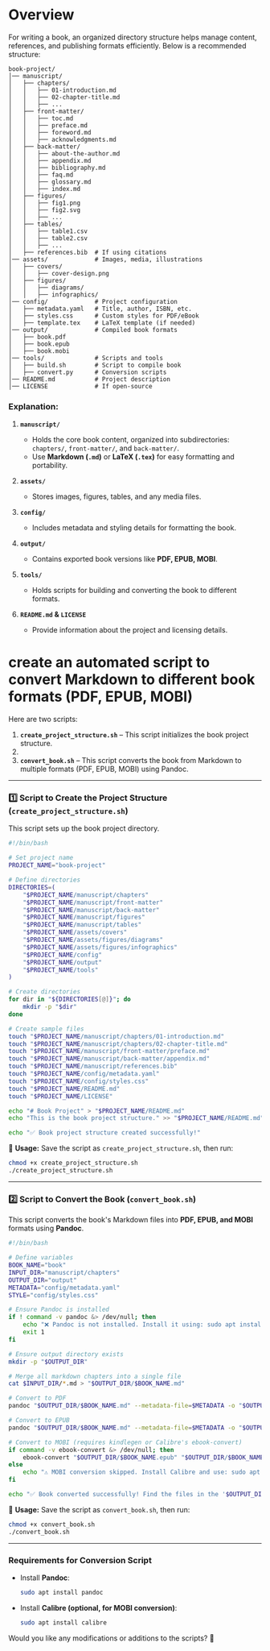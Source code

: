 # Overview

For writing a book, an organized directory structure helps manage content, references, and publishing formats efficiently. Below is a recommended structure:

```
book-project/
│── manuscript/
│   ├── chapters/
│   │   ├── 01-introduction.md
│   │   ├── 02-chapter-title.md
│   │   ├── ...
│   ├── front-matter/
│   │   ├── toc.md
│   │   ├── preface.md
│   │   ├── foreword.md
│   │   ├── acknowledgments.md
│   ├── back-matter/
│   │   ├── about-the-author.md
│   │   ├── appendix.md
│   │   ├── bibliography.md
│   │   ├── faq.md
│   │   ├── glossary.md
│   │   ├── index.md
│   ├── figures/
│   │   ├── fig1.png
│   │   ├── fig2.svg
│   │   ├── ...
│   ├── tables/
│   │   ├── table1.csv
│   │   ├── table2.csv
│   │   ├── ...
│   ├── references.bib  # If using citations
│── assets/             # Images, media, illustrations
│   ├── covers/
│   │   ├── cover-design.png
│   ├── figures/
│   │   ├── diagrams/
│   │   ├── infographics/
│── config/             # Project configuration
│   ├── metadata.yaml   # Title, author, ISBN, etc.
│   ├── styles.css      # Custom styles for PDF/eBook
│   ├── template.tex    # LaTeX template (if needed)
│── output/             # Compiled book formats
│   ├── book.pdf
│   ├── book.epub
│   ├── book.mobi
│── tools/              # Scripts and tools
│   ├── build.sh        # Script to compile book
│   ├── convert.py      # Conversion scripts
│── README.md           # Project description
│── LICENSE             # If open-source
```

### Explanation:

1. **`manuscript/`**

    * Holds the core book content, organized into subdirectories: `chapters/`, `front-matter/`, and `back-matter/`.
    * Use **Markdown (`.md`)** or **LaTeX (`.tex`)** for easy formatting and portability.
2. **`assets/`**

    * Stores images, figures, tables, and any media files.
3. **`config/`**

    * Includes metadata and styling details for formatting the book.
4. **`output/`**

    * Contains exported book versions like **PDF, EPUB, MOBI**.
5. **`tools/`**

    * Holds scripts for building and converting the book to different formats.
6. **`README.md` & `LICENSE`**

    * Provide information about the project and licensing details.

# create an automated script to convert Markdown to different book formats (PDF, EPUB, MOBI)

Here are two scripts:

1. **`create_project_structure.sh`** – This script initializes the book project structure.
2. 
2. **`convert_book.sh`** – This script converts the book from Markdown to multiple formats (PDF, EPUB, MOBI) using Pandoc.

* * *

### 1️⃣ **Script to Create the Project Structure (`create_project_structure.sh`)**

This script sets up the book project directory.

```bash
#!/bin/bash

# Set project name
PROJECT_NAME="book-project"

# Define directories
DIRECTORIES=(
    "$PROJECT_NAME/manuscript/chapters"
    "$PROJECT_NAME/manuscript/front-matter"
    "$PROJECT_NAME/manuscript/back-matter"
    "$PROJECT_NAME/manuscript/figures"
    "$PROJECT_NAME/manuscript/tables"
    "$PROJECT_NAME/assets/covers"
    "$PROJECT_NAME/assets/figures/diagrams"
    "$PROJECT_NAME/assets/figures/infographics"
    "$PROJECT_NAME/config"
    "$PROJECT_NAME/output"
    "$PROJECT_NAME/tools"
)

# Create directories
for dir in "${DIRECTORIES[@]}"; do
    mkdir -p "$dir"
done

# Create sample files
touch "$PROJECT_NAME/manuscript/chapters/01-introduction.md"
touch "$PROJECT_NAME/manuscript/chapters/02-chapter-title.md"
touch "$PROJECT_NAME/manuscript/front-matter/preface.md"
touch "$PROJECT_NAME/manuscript/back-matter/appendix.md"
touch "$PROJECT_NAME/manuscript/references.bib"
touch "$PROJECT_NAME/config/metadata.yaml"
touch "$PROJECT_NAME/config/styles.css"
touch "$PROJECT_NAME/README.md"
touch "$PROJECT_NAME/LICENSE"

echo "# Book Project" > "$PROJECT_NAME/README.md"
echo "This is the book project structure." >> "$PROJECT_NAME/README.md"

echo "✅ Book project structure created successfully!"
```

📌 **Usage:** Save the script as `create_project_structure.sh`, then run:

```bash
chmod +x create_project_structure.sh
./create_project_structure.sh
```

* * *

### 2️⃣ **Script to Convert the Book (`convert_book.sh`)**

This script converts the book's Markdown files into **PDF, EPUB, and MOBI** formats using **Pandoc**.

```bash
#!/bin/bash

# Define variables
BOOK_NAME="book"
INPUT_DIR="manuscript/chapters"
OUTPUT_DIR="output"
METADATA="config/metadata.yaml"
STYLE="config/styles.css"

# Ensure Pandoc is installed
if ! command -v pandoc &> /dev/null; then
    echo "❌ Pandoc is not installed. Install it using: sudo apt install pandoc"
    exit 1
fi

# Ensure output directory exists
mkdir -p "$OUTPUT_DIR"

# Merge all markdown chapters into a single file
cat $INPUT_DIR/*.md > "$OUTPUT_DIR/$BOOK_NAME.md"

# Convert to PDF
pandoc "$OUTPUT_DIR/$BOOK_NAME.md" --metadata-file=$METADATA -o "$OUTPUT_DIR/$BOOK_NAME.pdf" --css=$STYLE

# Convert to EPUB
pandoc "$OUTPUT_DIR/$BOOK_NAME.md" --metadata-file=$METADATA -o "$OUTPUT_DIR/$BOOK_NAME.epub"

# Convert to MOBI (requires kindlegen or Calibre's ebook-convert)
if command -v ebook-convert &> /dev/null; then
    ebook-convert "$OUTPUT_DIR/$BOOK_NAME.epub" "$OUTPUT_DIR/$BOOK_NAME.mobi"
else
    echo "⚠️ MOBI conversion skipped. Install Calibre and use: sudo apt install calibre"
fi

echo "✅ Book converted successfully! Find the files in the '$OUTPUT_DIR' directory."
```

📌 **Usage:** Save the script as `convert_book.sh`, then run:

```bash
chmod +x convert_book.sh
./convert_book.sh
```

* * *

### **Requirements for Conversion Script**

* Install **Pandoc**:

    ```bash
    sudo apt install pandoc
    ```

* Install **Calibre (optional, for MOBI conversion)**:

    ```bash
    sudo apt install calibre
    ```


Would you like any modifications or additions to the scripts? 🚀